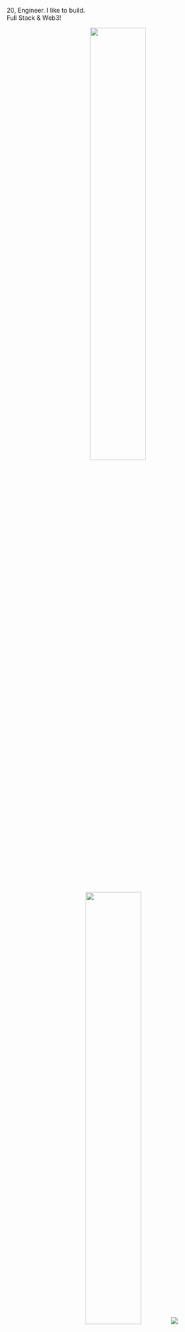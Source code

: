 20, Engineer. I like to build. <br>
Full Stack & Web3!

<p align="center">
  <img height="50%" width="auto" src ="https://github-readme-stats.vercel.app/api?username=iamhvsharma&show_icons=true&count_private=true&theme=darcula&hide=issues&hide_border=true&bg_color=00000000">
  <img height="50%" width="auto" src ="https://github-readme-stats.vercel.app/api/top-langs/?username=iamhvsharma&layout=compact&hide_border=true&theme=darcula&bg_color=00000000&langs_count=6&hide=jupyter%20notebook,mdx,tex,html,lua,php&exclude_repo=Pacman-AI">
  <img src ="https://github-readme-streak-stats.herokuapp.com?user=iamhvsharma&theme=darcula&hide_border=true&background=FFFFFF00">
</p>
